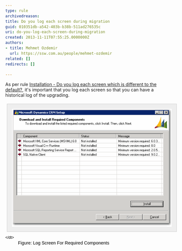 ```yaml
---
type: rule
archivedreason: 
title: Do you log each screen during migration
guid: 010351db-a542-403b-b38b-511ad276535c
uri: do-you-log-each-screen-during-migration
created: 2013-11-11T07:55:25.0000000Z
authors:
- title: Mehmet Ozdemir
  url: https://ssw.com.au/people/mehmet-ozdemir
related: []
redirects: []

---
```


As per rule [Installation - Do you log each screen which is different to the default?](/installation-do-you-log-each-screen-which-is-different-to-the-default), it's important that you log each screen so that you can have a historical log of the upgrading.

<!--endintro-->


<dt style="border:currentcolor;color:#000000;line-height:17px;font-family:verdana, sans-serif;font-size:12px;"><img alt="Log Screen For Required Components" src="../../assets/CRM_LogScreenForRequiredComponent.gif" style="margin:5px;padding:15px;border:1px solid #cccccc;color:#cccccc;font-size:1em;background-color:#eeeeee;">&lt;/dt&gt;<dd style="border:currentcolor;color:#000000;line-height:17px;font-family:verdana, sans-serif;">Figure: Log Screen For Required Components</dd>
